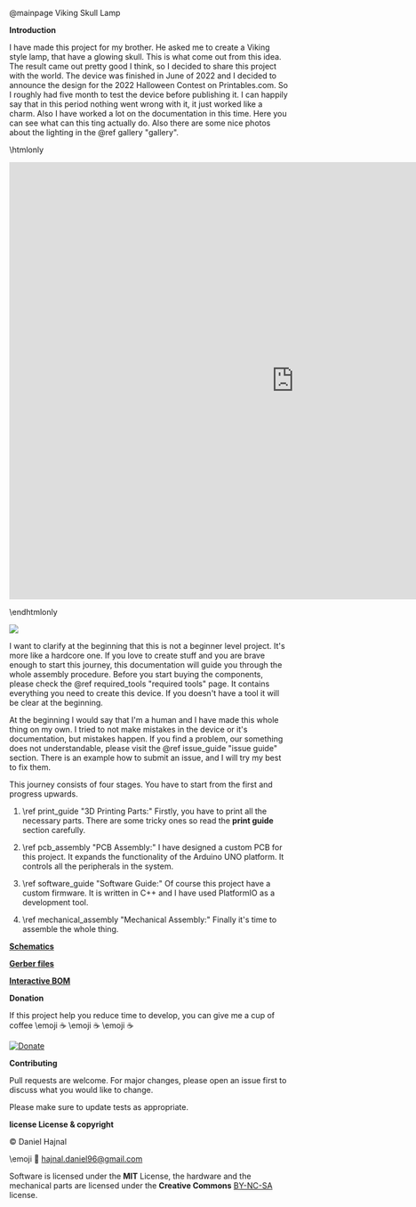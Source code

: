 @mainpage Viking Skull Lamp

__Introduction__

I have made this project for my brother. He asked me to create a Viking style lamp, that have a glowing skull. This is what come out from this idea.
The result came out pretty good I think, so I decided to share this project with the world. The device was finished in June of 2022 and I decided to
announce the design for the 2022 Halloween Contest on Printables.com. So I roughly had five month to test the device before publishing it. I can
happily say that in this period nothing went wrong with it, it just worked like a charm. Also I have worked a lot on the documentation in this time.
Here you can see what can this ting actually do. Also there are some nice photos about the lighting in the @ref gallery "gallery".

\htmlonly

<p align="center"><iframe width="1024" height="786" src="https://www.youtube.com/embed/Z976pNBqhS4" title="YouTube video player" frameborder="0" allow="accelerometer; autoplay; clipboard-write; encrypted-media; gyroscope; picture-in-picture" allowfullscreen></iframe></p>

\endhtmlonly

![](hardcore_logo.png)

I want to clarify at the beginning that this is not a beginner level project. It's more like a hardcore one.
If you love to create stuff and you are brave enough to start this journey, this documentation will guide you
through the whole assembly procedure. Before you start buying the components, please check the
@ref required_tools "required tools" page. It contains everything you need to create this device. If you doesn't
have a tool it will be clear at the beginning.

At the beginning I would say that I'm a human and I have made this whole thing on my own. I tried to not make mistakes in the
device or it's documentation, but mistakes happen. If you find a problem, our something does not understandable, please visit
the @ref issue_guide "issue guide" section. There is an example how to submit an issue, and I will try my best to fix them.

This journey consists of four stages. You have to start from the first and progress upwards.

1. \ref print_guide "3D Printing Parts:" Firstly, you have to print all the necessary parts. There are some tricky ones
so read the __print guide__ section carefully.

2. \ref pcb_assembly "PCB Assembly:" I have designed a custom PCB for this project. It expands the functionality of
the Arduino UNO platform. It controls all the peripherals in the system.

3. \ref software_guide "Software Guide:" Of course this project have a custom firmware. It is written in C++ and I
have used PlatformIO as a development tool.

4. \ref mechanical_assembly "Mechanical Assembly:" Finally it's time to assemble the whole thing.

<a href="Schematics.pdf" target="_blank"><b>Schematics</b></a>

<a href="gerber.zip" target="_blank"><b>Gerber files</b></a>

<a href="ibom.html" target="_blank"><b>Interactive BOM</b></a>

__Donation__

If this project help you reduce time to develop, you can give me a cup of coffee \emoji :coffee: \emoji :coffee: \emoji :coffee:

[![Donate](https://img.shields.io/badge/Donate-PayPal-green.svg)](https://www.paypal.com/donate?hosted_button_id=YFGZD78H6K2CS)

__Contributing__

Pull requests are welcome. For major changes, please open an issue first to discuss what you would like to change.

Please make sure to update tests as appropriate.

__license License & copyright__

© Daniel Hajnal

\emoji :email: hajnal.daniel96@gmail.com

Software is licensed under the __MIT__ License, the hardware and the mechanical parts are licensed under the __Creative Commons__ [BY-NC-SA](https://creativecommons.org/licenses/by-nc-sa/4.0/) license.
